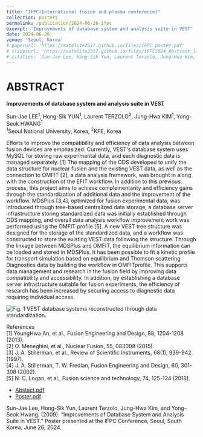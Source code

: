 ```yaml
---
title: "IFPC(International fusion and plasma conference)"
collection: posters
permalink: /publication/2024-06-26-ifpc
excerpt: 'Improvements of database system and analysis suite in VEST'
date: 2024-06-26
venue: 'Seoul, Korea'
# paperurl: 'https://satelite2517.github.io/files/IFPC_poster.pdf'
# slidesurl: 'https://satelite2517.github.io/files/iFPC2024_Abstract_latest.pdf'
# citation: 'Sun-Jae Lee, Hong-Sik Yun, Laurent Terzolo, Jung-Hwa Kim, and Yong-Seok Hwang. (2009). “Improvements of Database System and Analysis Suite in VEST.” Poster presented at the IFPC Conference, Seoul, South Korea, June 26, 2024.'
---
```


ABSTRACT
======
**Improvements of database system and analysis suite in VEST**

Sun-Jae LEE<sup>1</sup>, Hong-Sik YUN<sup>1</sup>, Laurent TERZOLO<sup>2</sup>, Jung-Hwa KIM<sup>1</sup>, Yong-Seok HWANG<sup>1</sup>  
<sup>1</sup>Seoul National University, Korea, <sup>2</sup>KFE, Korea

Efforts to improve the compatibility and efficiency of data analysis between fusion devices are emphasized. Currently, VEST's database system uses MySQL for storing raw experimental data, and each diagnostic data is managed separately. [1] The mapping of the ODS developed to unify the data structure for nuclear fusion and the existing VEST data, as well as the connection to OMFIT [2], a data analysis framework, was brought in along with the construction of the EFIT workflow. In addition to this previous process, this project aims to achieve complementarity and efficiency gains through the standardization of additional data and the improvement of the workflow. MDSPlus [3,4], optimized for fusion experimental data, was introduced through tree-based centralized data storage, a database server infrastructure storing standardized data was initially established through ODS mapping, and overall data analysis workflow improvement work was performed using the OMFIT profile [5]. A new VEST tree structure was designed for the storage of the standardized data, and a workflow was constructed to store the existing VEST data following the structure. Through the linkage between MDSPlus and OMFIT, the equilibrium information can be loaded and stored in MDSPlus. It has been possible to fit a kinetic profile for transport simulation based on equilibrium and Thomson scattering Diagnostics data by building the workflow in OMFITprofile. This supports data management and research in the fusion field by improving data compatibility and accessibility. In addition, by establishing a database server infrastructure suitable for fusion experiments, the efficiency of research has been increased by securing access to diagnostic data requiring individual access.

 
![Fig. 1 VEST database systems reconstructed through data standardization.](https://satelite2517.github.io/images/IFPC_VEST_final.png)

References  
[1]	YoungHwa An, et al., Fusion Engineering and Design, 88, 1204-1208 (2013).    
[2] O. Meneghini, et al., Nuclear Fusion, 55, 083008 (2015).  
[3]	J. A. Stillerman, et al., Review of Scientific Instruments, 68(1), 939-942 (1997).  
[4]	J. A. Stillerman, T. W. Fredian, Fusion Engineering and Design, 60, 301-308 (2002).  
[5] N. C. Logan, et al., Fusion science and technology, 74, 125-134 (2018).  

* [Abstact.pdf](https://satelite2517.github.io/files/iFPC2024_Abstract_latest.pdf)
* [Poster.pdf](https://satelite2517.github.io/files/IFPC_poster_Final(2).pdf)

Sun-Jae Lee, Hong-Sik Yun, Laurent Terzolo, Jung-Hwa Kim, and Yong-Seok Hwang. (2009). “Improvements of Database System and Analysis Suite in VEST.” Poster presented at the IFPC Conference, Seoul, South Korea, June 26, 2024.